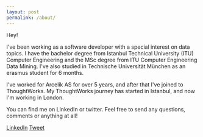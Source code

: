 ```yaml
---
layout: post
permalink: /about/
---
```

Hey!

I've been working as a software developer with a special interest on data topics. I have the bachelor degree from Istanbul Technical University (ITU) Computer Engineering and the MSc degree from ITU Computer Engineering Data Mining. I've also studied in Technische Universität München as an erasmus student for 6 months.  

I've worked for Arcelik AS for over 5 years, and after that I've joined to ThoughtWorks. My ThoughtWorks journey has started in Istanbul, and now I'm working in London.  

You can find me on LinkedIn or twitter. Feel free to send any questions, comments or anything at all!  

<div class="page-share">
  <a href="https://www.linkedin.com/in/zehrakavasoglu/" onclick="window.open(this.href, 'window', 'left=20,top=20,width=500,height=500,toolbar=1,resizable=0'); return false;" class="btn btn--linkedin btn--small"><i class="fab fa-fw fa-linkedin" aria-hidden="true"></i> <span>LinkedIn</span></a>
  <a href="https://twitter.com/kavasogluzehra" onclick="window.open(this.href, 'window', 'left=20,top=20,width=500,height=500,toolbar=1,resizable=0'); return false;" class="btn btn--twitter btn--small"><i class="fab fa-fw fa-twitter" aria-hidden="true"></i> <span>Tweet</span></a>
</div>

